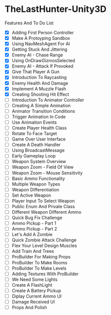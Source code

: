 # TheLastHunter-Unity3D

Features And To Do List

- [x] Adding First Person Controller
- [x] Make A Protoyping Sandbox
- [x] Using NavMeshAgent For AI
- [x] Getting Stuck And Jittering
- [x] Enemy AI - Chase Range
- [x] Using OnDrawGizmosSelected
- [x] Enemy AI - Attack If Provoked
- [x] Give That Player A Gun
- [x] Introduction To Raycasting
- [x] Enemy Health And Damage
- [x] Implement A Muzzle Flash
- [x] Creating Shooting Hit Effect
- [ ] Introduction  To Animator Controller
- [ ] Creating A Simple Animation
- [ ] Animator Transition Conditions
- [ ] Trigger Animation In Code
- [ ] Use Animation Events
- [ ] Create Player Health Class
- [ ] Rotate To Face Target
- [ ] Game Over User Interface
- [ ] Create A Death Handler
- [ ] Using BroadcastMessage
- [ ] Early Gameplay Loop
- [ ] Weapon System Overview
- [ ] Weapon Zoom - Field Of View
- [ ] Weapon Zoom - Mouse Sensitivity
- [ ] Basic Ammo Functionality
- [ ] Multiple Weapon Types
- [ ] Weapon Differentiation
- [ ] Set Active Weapon
- [ ] Player Input To Select Weapon
- [ ] Public Enum And Private Class
- [ ] Different Weapon Different Ammo
- [ ] Quick Bug Fix Challenge
- [ ] Ammo Pickup - Part 1
- [ ] Ammo Pickup - Part 2
- [ ] Let's Add A Zombie
- [ ] Quick Zombie Attack Challenge
- [ ] Flex Your Level Design Muscles
- [ ] Add Train And Trees
- [ ] ProBuilder For Making Props
- [ ] ProBuilder To Make Rooms
- [ ] ProBuilder To Make Levels
- [ ] Adding Textures With ProBuilder
- [ ] We Need Some Lights
- [ ] Create A FlashLight
- [ ] Create A Battery Pickup
- [ ] Diplay Current Ammo UI
- [ ] Damage Received UI
- [ ] Props And Polish

